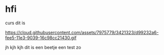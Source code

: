 hfi
===

curs
dit is

https://cloud.githubusercontent.com/assets/7975779/3421323/d99232a6-fee5-11e3-9039-16c98cc21430.gif

jh kjh kjh 
dit is een beetje een test zo 
